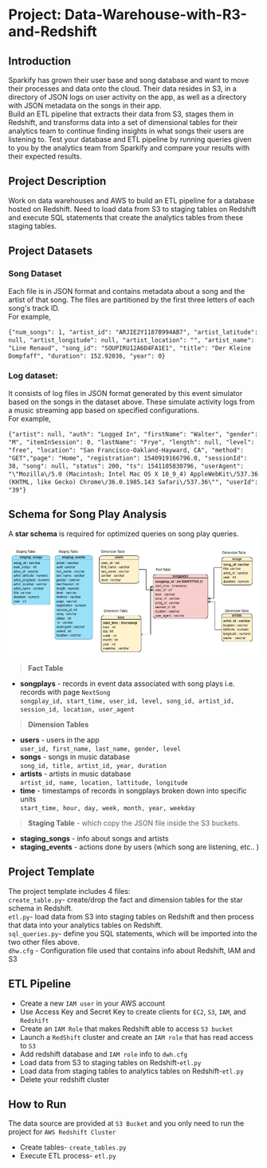 # Project: Data-Warehouse-with-R3-and-Redshift
## Introduction
Sparkify has grown their user base and song database and want to move their processes and data onto the cloud. Their data resides in S3, in a directory of JSON logs on user activity on the app, as well as a directory with JSON metadata on the songs in their app.<br>
Build an ETL pipeline that extracts their data from S3, stages them in Redshift, and transforms data into a set of dimensional tables for their analytics team to continue finding insights in what songs their users are listening to. Test your database and ETL pipeline by running queries given to you by the analytics team from Sparkify and compare your results with their expected results.
## Project Description
Work on data warehouses and AWS to build an ETL pipeline for a database hosted on Redshift. Need to load data from S3 to staging tables on Redshift and execute SQL statements that create the analytics tables from these staging tables.
## Project Datasets
### Song Dataset
Each file is in JSON format and contains metadata about a song and the artist of that song. The files are partitioned by the first three letters of each song's track ID. <br>
For example,
```
{"num_songs": 1, "artist_id": "ARJIE2Y1187B994AB7", "artist_latitude": null, "artist_longitude": null, "artist_location": "", "artist_name": "Line Renaud", "song_id": "SOUPIRU12A6D4FA1E1", "title": "Der Kleine Dompfaff", "duration": 152.92036, "year": 0}
```
### Log dataset:
It consists of log files in JSON format generated by this event simulator based on the songs in the dataset above. These simulate activity logs from a music streaming app based on specified configurations.<br>
For example,
```
{"artist": null, "auth": "Logged In", "firstName": "Walter", "gender": "M", "itemInSession": 0, "lastName": "Frye", "length": null, "level": "free", "location": "San Francisco-Oakland-Hayward, CA", "method": "GET","page": "Home", "registration": 1540919166796.0, "sessionId": 38, "song": null, "status": 200, "ts": 1541105830796, "userAgent": "\"Mozilla\/5.0 (Macintosh; Intel Mac OS X 10_9_4) AppleWebKit\/537.36 (KHTML, like Gecko) Chrome\/36.0.1985.143 Safari\/537.36\"", "userId": "39"}
```
## Schema for Song Play Analysis
A **star schema** is required for optimized queries on song play queries.<br>
![image](https://github.com/MengyaCao/Data-Warehouse-with-AWS/blob/main/ER_Diagram_DW.JPG)<br>
>**Fact Table**<br>
* **songplays** - records in event data associated with song plays i.e. records with page `NextSong`<br>
```songplay_id, start_time, user_id, level, song_id, artist_id, session_id, location, user_agent```<br>
>**Dimension Tables**<br>
* **users** - users in the app<br>
```user_id, first_name, last_name, gender, level```<br>
* **songs** - songs in music database<br>
```song_id, title, artist_id, year, duration```<br>
* **artists** - artists in music database<br>
```artist_id, name, location, lattitude, longitude```<br>
* **time** - timestamps of records in songplays broken down into specific units<br>
```start_time, hour, day, week, month, year, weekday```<br>
> **Staging Table** - which copy the JSON file inside the S3 buckets.<br>
* **staging_songs** - info about songs and artists<br>
* **staging_events** - actions done by users (which song are listening, etc.. )
## Project Template
The project template includes 4 files:<br>
`create_table.py`- create/drop the fact and dimension tables for the star schema in Redshift.<br>
`etl.py`- load data from S3 into staging tables on Redshift and then process that data into your analytics tables on Redshift.<br>
`sql_queries.py`- define you SQL statements, which will be imported into the two other files above.<br>
`dhw.cfg` - Configuration file used that contains info about Redshift, IAM and S3
## ETL Pipeline
* Create a new `IAM user` in your AWS account<br>
* Use Access Key and Secret Key to create clients for `EC2`, `S3`, `IAM`, and `Redshift`<br>
* Create an `IAM Role` that makes Redshift able to access `S3 bucket`<br>
* Launch a `RedShift` cluster and create an `IAM role` that has read access to `S3`<br>
* Add redshift database and `IAM role` info to `dwh.cfg`<br>
* Load data from S3 to staging tables on Redshift-`etl.py`<br> 
* Load data from staging tables to analytics tables on Redshift-`etl.py`<br> 
* Delete your redshift cluster
## How to Run
The data source are provided at `S3 Bucket` and you only need to run the project for `AWS Redshift Cluster`
* Create tables- `create_tables.py`
* Execute ETL process- `etl.py`
